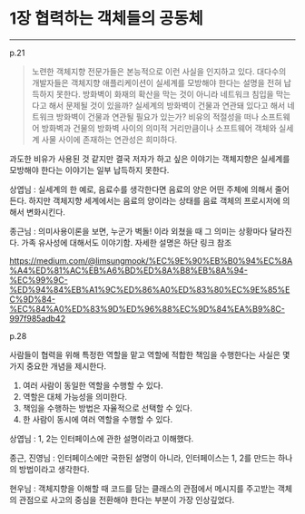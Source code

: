 # 1장 협력하는 객체들의 공동체

---



p.21

> 노련한 객체지향 전문가들은 본능적으로 이런 사실을 인지하고 있다. 대다수의 개발자들은 객체지향 애플리케이션이 실세계를 모방해야 한다는 설명을 전혀 납득하지 못한다. 방화벽이 화재의 확산을 막는 것이 아니라 네트워크 침입을 막는다고 해서 문제될 것이 있을까? 실세계의 방화벽이 건물과 연관돼 있다고 해서 네트워크 방화벽이 건물과 연관될 필요가 있는가? 비유의 적절성을 떠나 소프트웨어 방화벽과 건물의 방화벽 사이의 의미적 거리만큼이나 소프트웨어 객체와 실세계 사물 사이에 존재하는 연관성은 희미하다.



과도한 비유가 사용된 것 같지만 결국 저자가 하고 싶은 이야기는 객체지향은 실세계를 모방해야 한다는 이야기는 일부 납득하지 못한다.

상엽님 : 실세계의 한 예로, 음료수를 생각한다면 음료의 양은 어떤 주체에 의해서 줄어든다. 하지만 객체지향 세계에서는 음료의 양이라는 상태를 음료 객체의 프로시저에 의해서 변화시킨다.



종근님 : 의미사용이론을 보면, 누군가 벽돌! 이라 외쳤을 때 그 의미는 상황마다  달라진다. 가족 유사성에 대해서도 이야기함. 자세한 설명은 하단 링크 참조

 https://medium.com/@limsungmook/%EC%9E%90%EB%B0%94%EC%8A%A4%ED%81%AC%EB%A6%BD%ED%8A%B8%EB%8A%94-%EC%99%9C-%ED%94%84%EB%A1%9C%ED%86%A0%ED%83%80%EC%9E%85%EC%9D%84-%EC%84%A0%ED%83%9D%ED%96%88%EC%9D%84%EA%B9%8C-997f985adb42



p.28

사람들이 협력을 위해 특정한 역할을 맡고 역할에 적합한 책임을 수행한다는 사실은 몇 가지 중요한 개념을 제시한다.

1. 여러 사람이 동일한 역할을 수행할 수 있다.
2. 역할은 대체 가능성을 의미한다.
3. 책임을 수행하는 방법은 자율적으로 선택할 수 있다.
4. 한 사람이 동시에 여러 역할을 수행할 수 있다.



상엽님 : 1, 2는 인터페이스에 관한 설명이라고 이해했다.

종근, 진영님 : 인터페이스에만 국한된 설명이 아니라, 인터페이스는 1, 2를 만드는 하나의 방법이라고 생각한다.



현우님 : 객체지향을 이해할 때 코드를 담는 클래스의 관점에서 메시지를 주고받는 객체의 관점으로 사고의 중심을 전환해야 한다는 부분이 가장 인상깊었다.







